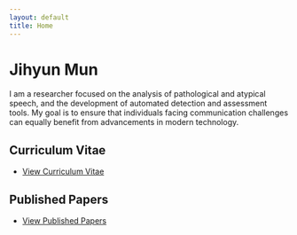 ```yaml
---
layout: default
title: Home
---
```


# Jihyun Mun

I am a researcher focused on the analysis of pathological and atypical speech, and the development of automated detection and assessment tools.
My goal is to ensure that individuals facing communication challenges can equally benefit from advancements in modern technology.


## Curriculum Vitae
- [View Curriculum Vitae](/cv/)


## Published Papers
- [View Published Papers](/publications/)

